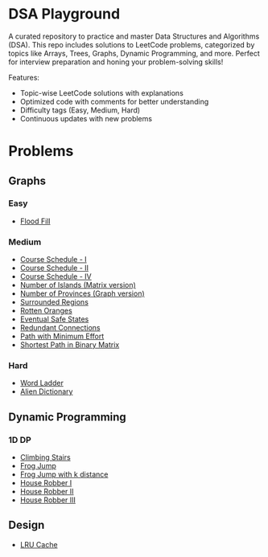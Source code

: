 # DSA Playground

A curated repository to practice and master Data Structures and Algorithms (DSA). This repo includes solutions to LeetCode problems, categorized by topics like Arrays, Trees, Graphs, Dynamic Programming, and more. Perfect for interview preparation and honing your problem-solving skills!

Features:
- Topic-wise LeetCode solutions with explanations
- Optimized code with comments for better understanding
- Difficulty tags (Easy, Medium, Hard)
- Continuous updates with new problems


# Problems

## Graphs


### Easy

- [Flood Fill](./graphs/flood-fill.md)  

### Medium

- [Course Schedule - I](./graphs/course_schedule-1.md)  
- [Course Schedule - II](./graphs/course_schedule-2.md)  
- [Course Schedule - IV](./graphs/course_schedule-4.md)  
- [Number of Islands (Matrix version)](./graphs/number-of-islands.md)  
- [Number of Provinces (Graph version)](./graphs/number-of-provinces.md)  
- [Surrounded Regions](./graphs/surrounded-regions.md)  
- [Rotten Oranges](./graphs/rotten-tomatoes.md)  
- [Eventual Safe States](./graphs/eventual-safe-states.md)  
- [Redundant Connections](./graphs/redundant-connections.md)  
- [Path with Minimum Effort](./graphs/path-with-maximum-effort.md)  
- [Shortest Path in Binary Matrix](./graphs/shortest-path-in-binary-matrix.md)  

### Hard

- [Word Ladder](./graphs/word-ladder-1)  
- [Alien Dictionary](./graphs/alien-dictionary.md)  



## Dynamic Programming


### 1D DP

- [Climbing Stairs](./dynamic-programming/climbing-stairs.md)  
- [Frog Jump](./dynamic-programming/frog-jump.md)
- [Frog Jump with k distance](./dynamic-programming/frog-jump-k-distance.md)
- [House Robber I](./dynamic-programming/house-robber-i.md)
- [House Robber II](./dynamic-programming/house-robber-ii.md)
- [House Robber III](./dynamic-programming/house-robber-iii.md)

<!-- ### 2D/3D DP


### DP on Subsequences

### DP on Strings

### DP on Stocks

### DP on LIS

### Partition DP

### DP on Squares -->


## Design 
- [LRU Cache](./design/lru-cache.md)
